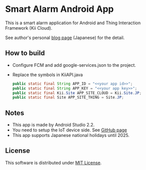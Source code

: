 # Smart Alarm Android App

This is a smart alarm application for Android and Thing Interaction Framework (Kii Cloud).

See author's personal [blog page](http://blog.kissy-software.com/) (Japanese) for the detail.

## How to build

* Configure FCM and add google-services.json to the project.
* Replace the symbols in KiiAPI.java

    ```java
    public static final String APP_ID = "<<your app id>>";
    public static final String APP_KEY = "<<your app key>>";
    public static final Kii.Site APP_SITE_CLOUD = Kii.Site.JP;
    public static final Site APP_SITE_THING = Site.JP;
    ```

## Notes

* This app is made by Android Studio 2.2.
* You need to setup the IoT device side. See [GitHub page](https://github.com/kisimohi/SmartAlarm_IoTDevice)
* This app supports Japanese national holidays until 2025.

## License

This software is distributed under [MIT License](http://opensource.org/licenses/mit-license.php).
